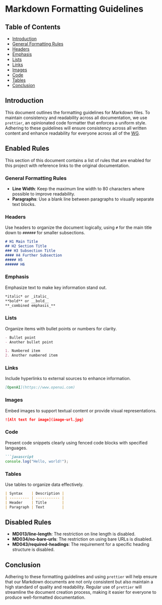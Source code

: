 # Markdown Formatting Guidelines

## Table of Contents

- [Introduction](#introduction)
- [General Formatting Rules](#general-formatting-rules)
- [Headers](#headers)
- [Emphasis](#emphasis)
- [Lists](#lists)
- [Links](#links)
- [Images](#images)
- [Code](#code)
- [Tables](#tables)
- [Conclusion](#conclusion)

## Introduction

This document outlines the formatting guidelines for Markdown files. To maintain consistency and readability across all documentation, we use `prettier`, an opinionated code formatter that enforces a uniform style. Adhering to these guidelines will ensure consistency across all written content and enhance readability for everyone across all of the [WG].

## Enabled Rules

This section of this document contains a list of rules that are enabled for this project with reference links to the original documentation.

### General Formatting Rules

- **Line Width**: Keep the maximum line width to 80 characters where possible to improve readability.
- **Paragraphs**: Use a blank line between paragraphs to visually separate text blocks.

### Headers

Use headers to organize the document logically, using `#` for the main title down to `######` for smaller subsections.

```markdown
# H1 Main Title
## H2 Section Title
### H3 Subsection Title
#### H4 Further Subsection
##### H5
###### H6
```

### Emphasis

Emphasize text to make key information stand out.

```markdown
*italic* or _italic_
**bold** or __bold__
**_combined emphasis_**
```

### Lists

Organize items with bullet points or numbers for clarity.

```markdown
- Bullet point
- Another bullet point

1. Numbered item
2. Another numbered item
```

### Links

Include hyperlinks to external sources to enhance information.

```markdown
[OpenAI](https://www.openai.com)
```

### Images

Embed images to support textual content or provide visual representations.

```markdown
![Alt text for image](image-url.jpg)
```

### Code

Present code snippets clearly using fenced code blocks with specified languages.

```markdown
```javascript
console.log("Hello, world!");
```

### Tables

Use tables to organize data effectively.

```markdown
| Syntax    | Description |
| --------- | ----------- |
| Header    | Title       |
| Paragraph | Text        |
```

## Disabled Rules

- **MD013/line-length**: The restriction on line length is disabled.
- **MD034/no-bare-urls**: The restriction on using bare URLs is disabled.
- **MD043/required-headings**: The requirement for a specific heading structure is disabled.

## Conclusion

Adhering to these formatting guidelines and using `prettier` will help ensure that our Markdown documents are not only consistent but also maintain a high standard of quality and readability. Regular use of `prettier` will streamline the document creation process, making it easier for everyone to produce well-formatted documentation.

[WG]: <../../community-groups.md#working-groups>
